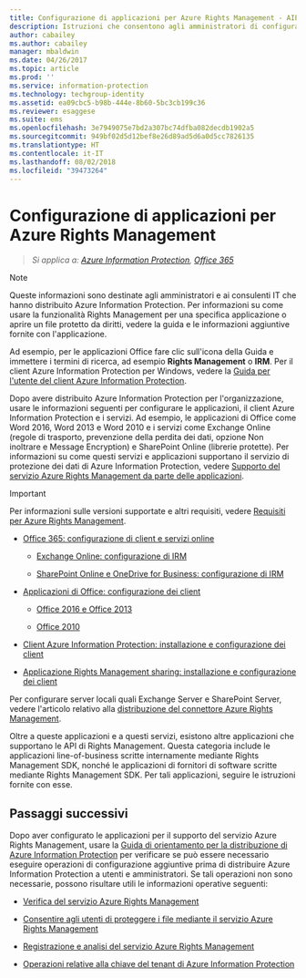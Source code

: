 ```yaml
---
title: Configurazione di applicazioni per Azure Rights Management - AIP
description: Istruzioni che consentono agli amministratori di configurare applicazioni e servizi per supportare il servizio di protezione Azure Rights Management per Azure Information Protection. Ad esempio, le applicazioni di Office quali Word 2013 e Word 2010 e i servizi come Exchange Online (le regole di trasporto, la prevenzione della perdita di dati, l'opzione Non inoltrare e la crittografia messaggi) e SharePoint Online (librerie protette).
author: cabailey
ms.author: cabailey
manager: mbaldwin
ms.date: 04/26/2017
ms.topic: article
ms.prod: ''
ms.service: information-protection
ms.technology: techgroup-identity
ms.assetid: ea09cbc5-b98b-444e-8b60-5bc3cb199c36
ms.reviewer: esaggese
ms.suite: ems
ms.openlocfilehash: 3e7949075e7bd2a307bc74dfba082decdb1902a5
ms.sourcegitcommit: 949bf02d5d12bef8e26d89ad5d6a0d5cc7826135
ms.translationtype: HT
ms.contentlocale: it-IT
ms.lasthandoff: 08/02/2018
ms.locfileid: "39473264"
---
```

# <a name="configuring-applications-for-azure-rights-management"></a>Configurazione di applicazioni per Azure Rights Management

>*Si applica a: [Azure Information Protection](https://azure.microsoft.com/pricing/details/information-protection), [Office 365](http://download.microsoft.com/download/E/C/F/ECF42E71-4EC0-48FF-AA00-577AC14D5B5C/Azure_Information_Protection_licensing_datasheet_EN-US.pdf)*

> [!NOTE]
> Queste informazioni sono destinate agli amministratori e ai consulenti IT che hanno distribuito Azure Information Protection. Per informazioni su come usare la funzionalità Rights Management per una specifica applicazione o aprire un file protetto da diritti, vedere la guida e le informazioni aggiuntive fornite con l'applicazione.
>
> Ad esempio, per le applicazioni Office fare clic sull'icona della Guida e immettere i termini di ricerca, ad esempio **Rights Management** o **IRM**. Per il client Azure Information Protection per Windows, vedere la [Guida per l'utente del client Azure Information Protection](../rms-client/client-user-guide.md).

Dopo avere distribuito Azure Information Protection per l'organizzazione, usare le informazioni seguenti per configurare le applicazioni, il client Azure Information Protection e i servizi. Ad esempio, le applicazioni di Office come Word 2016, Word 2013 e Word 2010 e i servizi come Exchange Online (regole di trasporto, prevenzione della perdita dei dati, opzione Non inoltrare e Message Encryption) e SharePoint Online (librerie protette). Per informazioni su come questi servizi e applicazioni supportano il servizio di protezione dei dati di Azure Information Protection, vedere [Supporto del servizio Azure Rights Management da parte delle applicazioni](../applications-support.md).

> [!IMPORTANT]
> Per informazioni sulle versioni supportate e altri requisiti, vedere [Requisiti per Azure Rights Management](../requirements.md).

-   [Office 365: configurazione di client e servizi online](configure-office365.md)

    -   [Exchange Online: configurazione di IRM](configure-office365.md#exchange-online-irm-configuration)

    -   [SharePoint Online e OneDrive for Business: configurazione di IRM](configure-office365.md#sharepoint-online-and-onedrive-for-business-irm-configuration)

- [Applicazioni di Office: configurazione dei client](configure-office-apps.md)

    -   [Office 2016 e Office 2013](configure-office-apps.md#office-2016-and-office-2013)

    -   [Office 2010](configure-office-apps.md#office-2010)

-   [Client Azure Information Protection: installazione e configurazione dei client](configure-sharing-app.md)

-   [Applicazione Rights Management sharing: installazione e configurazione dei client](configure-sharing-app.md)


Per configurare server locali quali Exchange Server e SharePoint Server, vedere l'articolo relativo alla [distribuzione del connettore Azure Rights Management](deploy-rms-connector.md).

Oltre a queste applicazioni e a questi servizi, esistono altre applicazioni che supportano le API di Rights Management. Questa categoria include le applicazioni line-of-business scritte internamente mediante Rights Management SDK, nonché le applicazioni di fornitori di software scritte mediante Rights Management SDK. Per tali applicazioni, seguire le istruzioni fornite con esse.

## <a name="next-steps"></a>Passaggi successivi
Dopo aver configurato le applicazioni per il supporto del servizio Azure Rights Management, usare la [Guida di orientamento per la distribuzione di Azure Information Protection](../plan-design/deployment-roadmap.md) per verificare se può essere necessario eseguire operazioni di configurazione aggiuntive prima di distribuire Azure Information Protection a utenti e amministratori. Se tali operazioni non sono necessarie, possono risultare utili le informazioni operative seguenti:

- [Verifica del servizio Azure Rights Management](verify.md)

- [Consentire agli utenti di proteggere i file mediante il servizio Azure Rights Management](help-users.md)

- [Registrazione e analisi del servizio Azure Rights Management](log-analyze-usage.md)

- [Operazioni relative alla chiave del tenant di Azure Information Protection](operations-tenant-key.md)


